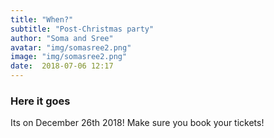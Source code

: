 ```yaml
---
title: "When?"
subtitle: "Post-Christmas party"
author: "Soma and Sree"
avatar: "img/somasree2.png"
image: "img/somasree2.png"
date:  2018-07-06 12:17
---
```


### Here it goes
Its on December 26th 2018! Make sure you book your tickets!
